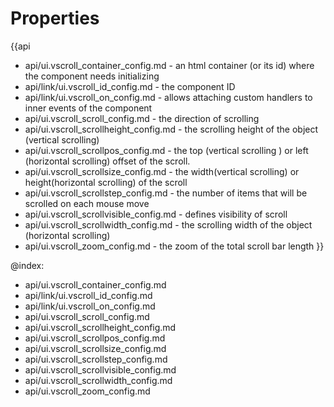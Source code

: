 
Properties
==========

{{api
- api/ui.vscroll_container_config.md - an html container (or its id) where the component needs initializing
- api/link/ui.vscroll_id_config.md - the component ID
- api/link/ui.vscroll_on_config.md - allows attaching custom handlers to inner events of the component
- api/ui.vscroll_scroll_config.md - the direction of scrolling
- api/ui.vscroll_scrollheight_config.md - the scrolling height of the object (vertical scrolling)
- api/ui.vscroll_scrollpos_config.md - the top (vertical scrolling ) or left (horizontal scrolling) offset of the scroll.
- api/ui.vscroll_scrollsize_config.md - the width(vertical scrolling) or height(horizontal scrolling) of the scroll
- api/ui.vscroll_scrollstep_config.md - the number of items that will be scrolled on each mouse move
- api/ui.vscroll_scrollvisible_config.md - defines visibility of scroll
- api/ui.vscroll_scrollwidth_config.md - the scrolling width of the object (horizontal scrolling)
- api/ui.vscroll_zoom_config.md - the zoom of the total scroll bar length
}}

@index:
- api/ui.vscroll_container_config.md
- api/link/ui.vscroll_id_config.md
- api/link/ui.vscroll_on_config.md
- api/ui.vscroll_scroll_config.md
- api/ui.vscroll_scrollheight_config.md
- api/ui.vscroll_scrollpos_config.md
- api/ui.vscroll_scrollsize_config.md
- api/ui.vscroll_scrollstep_config.md
- api/ui.vscroll_scrollvisible_config.md
- api/ui.vscroll_scrollwidth_config.md
- api/ui.vscroll_zoom_config.md

